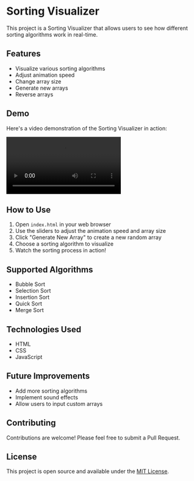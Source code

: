 # Sorting Visualizer

This project is a Sorting Visualizer that allows users to see how different sorting algorithms work in real-time.

## Features

- Visualize various sorting algorithms
- Adjust animation speed
- Change array size
- Generate new arrays
- Reverse arrays

## Demo

Here's a video demonstration of the Sorting Visualizer in action:

![Sorting Visualizer Demo](./sorting_visualizer_demo.mp4)

## How to Use

1. Open `index.html` in your web browser
2. Use the sliders to adjust the animation speed and array size
3. Click "Generate New Array" to create a new random array
4. Choose a sorting algorithm to visualize
5. Watch the sorting process in action!

## Supported Algorithms

- Bubble Sort
- Selection Sort
- Insertion Sort
- Quick Sort
- Merge Sort

## Technologies Used

- HTML
- CSS
- JavaScript

## Future Improvements

- Add more sorting algorithms
- Implement sound effects
- Allow users to input custom arrays

## Contributing

Contributions are welcome! Please feel free to submit a Pull Request.

## License

This project is open source and available under the [MIT License](LICENSE).
